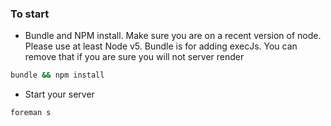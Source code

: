 ### To start
*  Bundle and NPM install. Make sure you are on a recent version of node. Please use at least Node v5. Bundle is for adding execJs. You can remove that if you are sure you will not server render

```bash
bundle && npm install
```

* Start your server

```bash
foreman s
```
